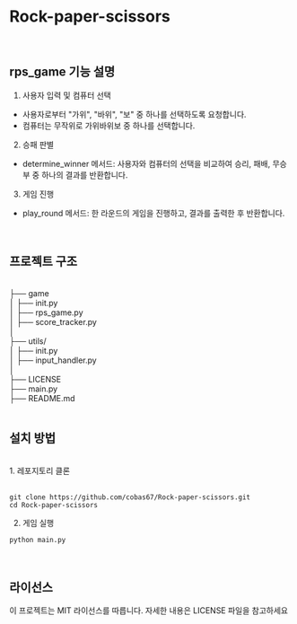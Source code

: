 # Rock-paper-scissors
<br>

## rps_game 기능 설명
1. 사용자 입력 및 컴퓨터 선택

- 사용자로부터 "가위", "바위", "보" 중 하나를 선택하도록 요청합니다.
- 컴퓨터는 무작위로 가위바위보 중 하나를 선택합니다.

2. 승패 판별
- determine_winner 메서드: 사용자와 컴퓨터의 선택을 비교하여 승리, 패배, 무승부 중 하나의 결과를 반환합니다.

3. 게임 진행
- play_round 메서드: 한 라운드의 게임을 진행하고, 결과를 출력한 후 반환합니다.

<br>

## 프로젝트 구조
<br>
├── game<br>
│   ├── init.py<br>            
│   ├── rps_game.py<br>           
│   ├── score_tracker.py<br>       
│<br>
├── utils/ <br>
│   ├── init.py<br>           
│   ├── input_handler.py<br>       
│<br>
├── LICENSE<br>                    
├── main.py<br>                    
├── README.md<br>                  

<br>

## 설치 방법
<br>
1. 레포지토리 클론<br><br>

```
git clone https://github.com/cobas67/Rock-paper-scissors.git
cd Rock-paper-scissors
```
2. 게임 실행 <br>

```
python main.py
```
<br>

## 라이선스

이 프로젝트는 MIT 라이선스를 따릅니다. 자세한 내용은 LICENSE 파일을 참고하세요